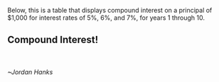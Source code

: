 <head>
  <meta charset="utf-8">
  <title>CNIT 133 - Homework 4 Part 2</title>
  <meta name="description" content="Web Page for HW Assignment 4 of CNIT 133 - Javascript">
  <meta name="viewport" content="width=device-width, initial-scale=1, shrink-to-fit=yes">
  <!-- Bootstrap CDN Link -->
  <link rel="stylesheet" href="https://stackpath.bootstrapcdn.com/bootstrap/4.4.1/css/bootstrap.min.css" integrity="sha384-Vkoo8x4CGsO3+Hhxv8T/Q5PaXtkKtu6ug5TOeNV6gBiFeWPGFN9MuhOf23Q9Ifjh" crossorigin="anonymous">
  <!-- Custom CSS Link -->
  <link rel="stylesheet" href="css/styles.css">
</head>
<body>
 <section>
    <p class="explanation">Below, this is a table that displays compound interest on a principal of $1,000 for interest rates of 5%, 6%, and 7%, for years 1 through 10.</p>
    <div class="hw4-part1-divbox">
      <h2>Compound Interest!</h2><br>
      <script>

      for (var i = 0.05; i <= 0.07; i += 0.01){
        document.write("<table style='border: 1px solid black; width: 100%; background-color: black; color: black; table-layout: fixed; border-collapse: collapse; padding: 20px;'> <tr> <th style='border: 1px solid black; padding: 8px;'> Year </th> <th style='border: 1px solid black; padding: 8px;'> Amount On Deposit </th> <th style='border: 1px solid black; padding: 8px;'> Interest Rate </th> </tr> </table>");
          for (var j = 1; j <= 10; j++){
            var a, p, r, n, inner;
            p = 1000;
            r = i;
            n = j;
            inner = 1 + r;
            a = p * Math.pow(inner, n);
            a = a.toFixed(2);
            var currFormatter = new Intl.NumberFormat(undefined, {style: "currency", currency: "USD"});
            var fc;
            fc = currFormatter.format(a);
            document.write("<table style='width: 100%; text-align: left; table-layout: fixed;'><tr><td style='border: 1px solid black; padding: 8px;'>" + j + "</td><td style='border: 1px solid black; padding: 8px;'>" + fc + "</td><td style='border: 1px solid black; padding: 8px;'>" + i.toFixed(2) + "%</td></tr></table>");
          }
        }
<section>
    <p class="explanation">Below, a table printed via JS displays calculated, compound interest on a principal of $1,000 for interest rates of 5%, 6%, and 7%, for years 1 through 10.</p>
    <div class="hw4-part1-divbox">
      <h2>Compound Interest Demo:</h2><br>
      <script>

      for (var i = 0.05; i <= 0.07; i += 0.01){
        document.write("<table style='border: 1px solid black; width: 100%; background-color: black; color: red; table-layout: fixed; border-collapse: collapse; padding: 20px;'> <tr> <th style='border: 1px solid black; padding: 8px;'> Year </th> <th style='border: 1px solid black; padding: 8px;'> Amount On Deposit </th> <th style='border: 1px solid black; padding: 8px;'> Interest Rate </th> </tr> </table>");
          for (var j = 1; j <= 10; j++){
            var a, p, r, n, inner;
            p = 1000;
            r = i;
            n = j;
            inner = 1 + r;
            a = p * Math.pow(inner, n);
            a = a.toFixed(2);
            var currFormatter = new Intl.NumberFormat(undefined, {style: "currency", currency: "USD"});
            var fc;
            fc = currFormatter.format(a);
            document.write("<table style='width: 100%; text-align: left; table-layout: fixed;'><tr><td style='border: 1px solid black; padding: 8px;'>" + j + "</td><td style='border: 1px solid black; padding: 8px;'>" + fc + "</td><td style='border: 1px solid black; padding: 8px;'>" + i.toFixed(2) + "%</td></tr></table>");
          }
        }

      </script><table style="border: 1px solid black; width: 100%; background-color: black; color: red; table-layout: fixed; border-collapse: collapse; padding: 20px;"> <tbody><tr> <th style="border: 1px solid black; padding: 8px;"> Year </th> <th style="border: 1px solid black; padding: 8px;"> Amount On Deposit </th> <th style="border: 1px solid black; padding: 8px;"> Interest Rate </th> </tr> </tbody></table><table style="width: 100%; text-align: left; table-layout: fixed;"><tbody><tr><td style="border: 1px solid black; padding: 8px;">1</td><td style="border: 1px solid black; padding: 8px;">$1,050.00</td><td style="border: 1px solid black; padding: 8px;">0.05%</td></tr></tbody></table><table style="width: 100%; text-align: left; table-layout: fixed;"><tbody><tr><td style="border: 1px solid black; padding: 8px;">2</td><td style="border: 1px solid black; padding: 8px;">$1,102.50</td><td style="border: 1px solid black; padding: 8px;">0.05%</td></tr></tbody></table><table style="width: 100%; text-align: left; table-layout: fixed;"><tbody><tr><td style="border: 1px solid black; padding: 8px;">3</td><td style="border: 1px solid black; padding: 8px;">$1,157.63</td><td style="border: 1px solid black; padding: 8px;">0.05%</td></tr></tbody></table><table style="width: 100%; text-align: left; table-layout: fixed;"><tbody><tr><td style="border: 1px solid black; padding: 8px;">4</td><td style="border: 1px solid black; padding: 8px;">$1,215.51</td><td style="border: 1px solid black; padding: 8px;">0.05%</td></tr></tbody></table><table style="width: 100%; text-align: left; table-layout: fixed;"><tbody><tr><td style="border: 1px solid black; padding: 8px;">5</td><td style="border: 1px solid black; padding: 8px;">$1,276.28</td><td style="border: 1px solid black; padding: 8px;">0.05%</td></tr></tbody></table><table style="width: 100%; text-align: left; table-layout: fixed;"><tbody><tr><td style="border: 1px solid black; padding: 8px;">6</td><td style="border: 1px solid black; padding: 8px;">$1,340.10</td><td style="border: 1px solid black; padding: 8px;">0.05%</td></tr></tbody></table><table style="width: 100%; text-align: left; table-layout: fixed;"><tbody><tr><td style="border: 1px solid black; padding: 8px;">7</td><td style="border: 1px solid black; padding: 8px;">$1,407.10</td><td style="border: 1px solid black; padding: 8px;">0.05%</td></tr></tbody></table><table style="width: 100%; text-align: left; table-layout: fixed;"><tbody><tr><td style="border: 1px solid black; padding: 8px;">8</td><td style="border: 1px solid black; padding: 8px;">$1,477.46</td><td style="border: 1px solid black; padding: 8px;">0.05%</td></tr></tbody></table><table style="width: 100%; text-align: left; table-layout: fixed;"><tbody><tr><td style="border: 1px solid black; padding: 8px;">9</td><td style="border: 1px solid black; padding: 8px;">$1,551.33</td><td style="border: 1px solid black; padding: 8px;">0.05%</td></tr></tbody></table><table style="width: 100%; text-align: left; table-layout: fixed;"><tbody><tr><td style="border: 1px solid black; padding: 8px;">10</td><td style="border: 1px solid black; padding: 8px;">$1,628.89</td><td style="border: 1px solid black; padding: 8px;">0.05%</td></tr></tbody></table><table style="border: 1px solid black; width: 100%; background-color: black; color: red; table-layout: fixed; border-collapse: collapse; padding: 20px;"> <tbody><tr> <th style="border: 1px solid black; padding: 8px;"> Year </th> <th style="border: 1px solid black; padding: 8px;"> Amount On Deposit </th> <th style="border: 1px solid black; padding: 8px;"> Interest Rate </th> </tr> </tbody></table><table style="width: 100%; text-align: left; table-layout: fixed;"><tbody><tr><td style="border: 1px solid black; padding: 8px;">1</td><td style="border: 1px solid black; padding: 8px;">$1,060.00</td><td style="border: 1px solid black; padding: 8px;">0.06%</td></tr></tbody></table><table style="width: 100%; text-align: left; table-layout: fixed;"><tbody><tr><td style="border: 1px solid black; padding: 8px;">2</td><td style="border: 1px solid black; padding: 8px;">$1,123.60</td><td style="border: 1px solid black; padding: 8px;">0.06%</td></tr></tbody></table><table style="width: 100%; text-align: left; table-layout: fixed;"><tbody><tr><td style="border: 1px solid black; padding: 8px;">3</td><td style="border: 1px solid black; padding: 8px;">$1,191.02</td><td style="border: 1px solid black; padding: 8px;">0.06%</td></tr></tbody></table><table style="width: 100%; text-align: left; table-layout: fixed;"><tbody><tr><td style="border: 1px solid black; padding: 8px;">4</td><td style="border: 1px solid black; padding: 8px;">$1,262.48</td><td style="border: 1px solid black; padding: 8px;">0.06%</td></tr></tbody></table><table style="width: 100%; text-align: left; table-layout: fixed;"><tbody><tr><td style="border: 1px solid black; padding: 8px;">5</td><td style="border: 1px solid black; padding: 8px;">$1,338.23</td><td style="border: 1px solid black; padding: 8px;">0.06%</td></tr></tbody></table><table style="width: 100%; text-align: left; table-layout: fixed;"><tbody><tr><td style="border: 1px solid black; padding: 8px;">6</td><td style="border: 1px solid black; padding: 8px;">$1,418.52</td><td style="border: 1px solid black; padding: 8px;">0.06%</td></tr></tbody></table><table style="width: 100%; text-align: left; table-layout: fixed;"><tbody><tr><td style="border: 1px solid black; padding: 8px;">7</td><td style="border: 1px solid black; padding: 8px;">$1,503.63</td><td style="border: 1px solid black; padding: 8px;">0.06%</td></tr></tbody></table><table style="width: 100%; text-align: left; table-layout: fixed;"><tbody><tr><td style="border: 1px solid black; padding: 8px;">8</td><td style="border: 1px solid black; padding: 8px;">$1,593.85</td><td style="border: 1px solid black; padding: 8px;">0.06%</td></tr></tbody></table><table style="width: 100%; text-align: left; table-layout: fixed;"><tbody><tr><td style="border: 1px solid black; padding: 8px;">9</td><td style="border: 1px solid black; padding: 8px;">$1,689.48</td><td style="border: 1px solid black; padding: 8px;">0.06%</td></tr></tbody></table><table style="width: 100%; text-align: left; table-layout: fixed;"><tbody><tr><td style="border: 1px solid black; padding: 8px;">10</td><td style="border: 1px solid black; padding: 8px;">$1,790.85</td><td style="border: 1px solid black; padding: 8px;">0.06%</td></tr></tbody></table><table style="border: 1px solid black; width: 100%; background-color: black; color: red; table-layout: fixed; border-collapse: collapse; padding: 20px;"> <tbody><tr> <th style="border: 1px solid black; padding: 8px;"> Year </th> <th style="border: 1px solid black; padding: 8px;"> Amount On Deposit </th> <th style="border: 1px solid black; padding: 8px;"> Interest Rate </th> </tr> </tbody></table><table style="width: 100%; text-align: left; table-layout: fixed;"><tbody><tr><td style="border: 1px solid black; padding: 8px;">1</td><td style="border: 1px solid black; padding: 8px;">$1,070.00</td><td style="border: 1px solid black; padding: 8px;">0.07%</td></tr></tbody></table><table style="width: 100%; text-align: left; table-layout: fixed;"><tbody><tr><td style="border: 1px solid black; padding: 8px;">2</td><td style="border: 1px solid black; padding: 8px;">$1,144.90</td><td style="border: 1px solid black; padding: 8px;">0.07%</td></tr></tbody></table><table style="width: 100%; text-align: left; table-layout: fixed;"><tbody><tr><td style="border: 1px solid black; padding: 8px;">3</td><td style="border: 1px solid black; padding: 8px;">$1,225.04</td><td style="border: 1px solid black; padding: 8px;">0.07%</td></tr></tbody></table><table style="width: 100%; text-align: left; table-layout: fixed;"><tbody><tr><td style="border: 1px solid black; padding: 8px;">4</td><td style="border: 1px solid black; padding: 8px;">$1,310.80</td><td style="border: 1px solid black; padding: 8px;">0.07%</td></tr></tbody></table><table style="width: 100%; text-align: left; table-layout: fixed;"><tbody><tr><td style="border: 1px solid black; padding: 8px;">5</td><td style="border: 1px solid black; padding: 8px;">$1,402.55</td><td style="border: 1px solid black; padding: 8px;">0.07%</td></tr></tbody></table><table style="width: 100%; text-align: left; table-layout: fixed;"><tbody><tr><td style="border: 1px solid black; padding: 8px;">6</td><td style="border: 1px solid black; padding: 8px;">$1,500.73</td><td style="border: 1px solid black; padding: 8px;">0.07%</td></tr></tbody></table><table style="width: 100%; text-align: left; table-layout: fixed;"><tbody><tr><td style="border: 1px solid black; padding: 8px;">7</td><td style="border: 1px solid black; padding: 8px;">$1,605.78</td><td style="border: 1px solid black; padding: 8px;">0.07%</td></tr></tbody></table><table style="width: 100%; text-align: left; table-layout: fixed;"><tbody><tr><td style="border: 1px solid black; padding: 8px;">8</td><td style="border: 1px solid black; padding: 8px;">$1,718.19</td><td style="border: 1px solid black; padding: 8px;">0.07%</td></tr></tbody></table><table style="width: 100%; text-align: left; table-layout: fixed;"><tbody><tr><td style="border: 1px solid black; padding: 8px;">9</td><td style="border: 1px solid black; padding: 8px;">$1,838.46</td><td style="border: 1px solid black; padding: 8px;">0.07%</td></tr></tbody></table><table style="width: 100%; text-align: left; table-layout: fixed;"><tbody><tr><td style="border: 1px solid black; padding: 8px;">10</td><td style="border: 1px solid black; padding: 8px;">$1,967.15</td><td style="border: 1px solid black; padding: 8px;">0.07%</td></tr></tbody></table>
    </div>
        </section>        
  <!-- Bootstrap JS CDN Links -->
  <script src="https://code.jquery.com/jquery-3.4.1.slim.min.js" integrity="sha384-J6qa4849blE2+poT4WnyKhv5vZF5SrPo0iEjwBvKU7imGFAV0wwj1yYfoRSJoZ+n" crossorigin="anonymous"></script>
  <script src="https://cdn.jsdelivr.net/npm/popper.js@1.16.0/dist/umd/popper.min.js" integrity="sha384-Q6E9RHvbIyZFJoft+2mJbHaEWldlvI9IOYy5n3zV9zzTtmI3UksdQRVvoxMfooAo" crossorigin="anonymous"></script>
  <script src="https://stackpath.bootstrapcdn.com/bootstrap/4.4.1/js/bootstrap.min.js" integrity="sha384-wfSDF2E50Y2D1uUdj0O3uMBJnjuUD4Ih7YwaYd1iqfktj0Uod8GCExl3Og8ifwB6" crossorigin="anonymous"></script>
</body>
  <br>
      <i>~Jordan Hanks<i>
